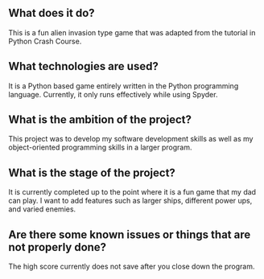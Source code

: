 ## What does it do? 
This is a fun alien invasion type game that was adapted from the tutorial in Python Crash Course.

## What technologies are used?
It is a Python based game entirely written in the Python programming language. Currently, it only runs effectively while using Spyder.

## What is the ambition of the project? 
This project was to develop my software development skills as well as my object-oriented programming skills in a larger program. 

## What is the stage of the project? 
It is currently completed up to the point where it is a fun game that my dad can play. I want to add features such as larger ships, different power ups, and varied enemies.

## Are there some known issues or things that are not properly done? 
The high score currently does not save after you close down the program. 
